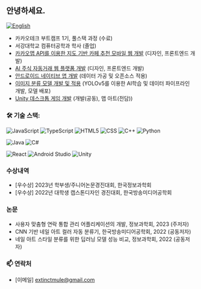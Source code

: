 ## 안녕하세요.

[![English](https://img.shields.io/badge/-English-lightpink)](README.en.md)


- 카카오테크 부트캠프 1기, 풀스택 과정 (수료)
- 서강대학교 컴퓨터공학과 학사 (졸업)
- [카카오맵 API를 이용한 지도 기반 카페 추천 모바일 웹 개발](https://github.com/KTB-7/pinpung-frontend) (디자인, 프론트엔드 개발)
- [AI 주식 자동거래 웹 플랫폼 개발](https://github.com/KakaoTech-14/ant-helper-front) (디자인, 프론트엔드 개발)
- [안드로이드 네이티브 앱 개발](https://github.com/CodeFactorizers/Project-Insubunhae) (데이터 가공 및 오픈소스 적용)
- [이미지 분류 모델 개발 및 적용](https://github.com/Nail-Auto-Tagging/color_yolo) (YOLOv5를 이용한 AI학습 및 데이터 파이프라인 개발, 모델 배포)
- [Unity 데스크톱 게임 개발](https://github.com/2023GameStudio-allagro/al-lag-ro) (개발(공동), 맵 아트(전담))

### 🛠️ 기술 스택:

![JavaScript](https://img.shields.io/badge/javascript-%23323330.svg?style=for-the-badge&logo=javascript&logoColor=%23F7DF1E)
![TypeScript](https://img.shields.io/badge/typescript-%23007ACC.svg?style=for-the-badge&logo=typescript&logoColor=white)
![HTML5](https://img.shields.io/badge/html5-%23E34F26.svg?style=for-the-badge&logo=html5&logoColor=white)
![CSS](https://img.shields.io/badge/css-%231572B6.svg?style=for-the-badge&logo=css&logoColor=white)
![C++](https://img.shields.io/badge/c++-%2300599C.svg?style=for-the-badge&logo=c%2B%2B&logoColor=white)
![Python](https://img.shields.io/badge/python-3670A0?style=for-the-badge&logo=python&logoColor=ffdd54)

![Java](https://img.shields.io/badge/java-%23ED8B00.svg?style=for-the-badge&logo=openjdk&logoColor=white)
![C#](https://img.shields.io/badge/c%23-%23239120.svg?style=for-the-badge&logo=csharp&logoColor=white)

![React](https://shields.io/badge/react-black?logo=react&style=for-the-badge)
![Android Studio](https://img.shields.io/badge/Android%20Studio-3DDC84?style=for-the-badge&logo=android-studio&logoColor=white)
![Unity](https://img.shields.io/badge/unity-%23000000.svg?style=for-the-badge&logo=unity&logoColor=white)

### 수상내역

- [우수상] 2023년 학부생/주니어논문경진대회, 한국정보과학회
- [우수상] 2022년 대학생 캡스톤디자인 경진대회, 한국방송미디어공학회

### 논문

- 사용자 맞춤형 연락 통합 관리 어플리케이션의 개발, 정보과학회, 2023 (주저자)
- CNN 기반 네일 아트 컬러 자동 분류기, 한국방송미디어공학회, 2022 (공동저자)
- 네일 아트 스타일 분류를 위한 딥러닝 모델 성능 비교, 정보과학회, 2022 (공동저자)

### 📫 연락처

- [이메일] extinctmule@gmail.com

